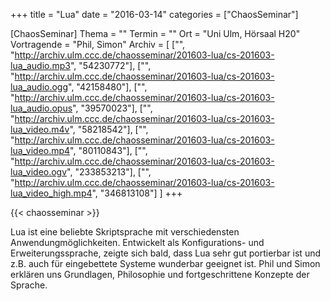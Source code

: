 +++
title = "Lua"
date = "2016-03-14"
categories = ["ChaosSeminar"]

[ChaosSeminar]
Thema = ""
Termin = ""
Ort = "Uni Ulm, Hörsaal H20"
Vortragende = "Phil, Simon"
Archiv = [
	["", "http://archiv.ulm.ccc.de/chaosseminar/201603-lua/cs-201603-lua_audio.mp3", "54230772"],
	["", "http://archiv.ulm.ccc.de/chaosseminar/201603-lua/cs-201603-lua_audio.ogg", "42158480"],
	["", "http://archiv.ulm.ccc.de/chaosseminar/201603-lua/cs-201603-lua_audio.opus", "39570023"],
	["", "http://archiv.ulm.ccc.de/chaosseminar/201603-lua/cs-201603-lua_video.m4v", "58218542"],
	["", "http://archiv.ulm.ccc.de/chaosseminar/201603-lua/cs-201603-lua_video.mp4", "80110843"],
	["", "http://archiv.ulm.ccc.de/chaosseminar/201603-lua/cs-201603-lua_video.ogv", "233853213"],
	["", "http://archiv.ulm.ccc.de/chaosseminar/201603-lua/cs-201603-lua_video_high.mp4", "346813108"]
	]
+++

{{< chaosseminar >}}

Lua ist eine beliebte Skriptsprache mit verschiedensten Anwendungmöglichkeiten. Entwickelt als Konfigurations- und Erweiterungssprache, zeigte sich bald, dass Lua sehr gut portierbar ist und z.B. auch für eingebettete Systeme wunderbar geeignet ist. Phil und Simon erklären uns Grundlagen, Philosophie und fortgeschrittene Konzepte der Sprache.
